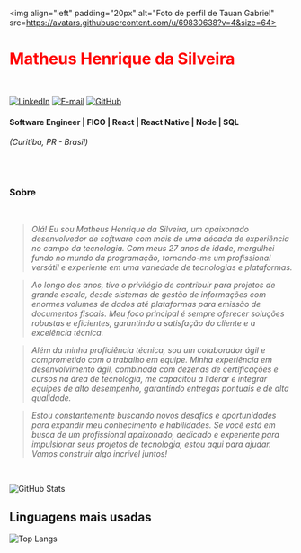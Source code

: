 <img align="left" padding="20px" alt="Foto de perfil de Tauan Gabriel" src=https://avatars.githubusercontent.com/u/69830638?v=4&size=64>
<h1> 
  <a href="https://www.linkedin.com/in//" style="color: #f00 !important; text-decoration: none; color: inherit;">
    <span>Matheus Henrique da Silveira</span>
  </a>
</h1>
<br>


[![LinkedIn](https://img.shields.io/badge/linkedin-%230077B5.svg?style=for-the-badge&logo=linkedin&logoColor=white)](https://www.linkedin.com/in/matheussilveiracwb/)
[![E-mail](https://img.shields.io/badge/-Email-0077B5?style=for-the-badge&logo=microsoft-outlook&logoColor=white)](mailto:matheus_henriquecwb@hotmail.com) 
[![GitHub](https://img.shields.io/badge/GitHub-0077B5?style=for-the-badge&logo=github&logoColor=white)](https://github.com/matheus160101)

#### Software Engineer | FICO | React | React Native | Node | SQL
<i>(Curitiba, PR - Brasil)</i>


<br />
<br />

###  Sobre
<i>
<br />

> Olá! Eu sou Matheus Henrique da Silveira, um apaixonado desenvolvedor de software com mais de uma década de experiência no campo da tecnologia. Com meus 27 anos de idade, mergulhei fundo no mundo da programação, tornando-me um profissional versátil e experiente em uma variedade de tecnologias e plataformas.

  
> Ao longo dos anos, tive o privilégio de contribuir para projetos de grande escala, desde sistemas de gestão de informações com enormes volumes de dados até plataformas para emissão de documentos fiscais. Meu foco principal é sempre oferecer soluções robustas e eficientes, garantindo a satisfação do cliente e a excelência técnica.
  
> Além da minha proficiência técnica, sou um colaborador ágil e comprometido com o trabalho em equipe. Minha experiência em desenvolvimento ágil, combinada com dezenas de certificações e cursos na área de tecnologia, me capacitou a liderar e integrar equipes de alto desempenho, garantindo entregas pontuais e de alta qualidade.
  
> Estou constantemente buscando novos desafios e oportunidades para expandir meu conhecimento e habilidades. Se você está em busca de um profissional apaixonado, dedicado e experiente para impulsionar seus projetos de tecnologia, estou aqui para ajudar. Vamos construir algo incrível juntos!
</i>


<br />

![GitHub Stats](https://github-readme-stats.vercel.app/api?username=matheus160101&theme=transparent&bg_color=000&border_color=30A3DC&show_icons=true&icon_color=30A3DC&title_color=E94D5F&text_color=FFF)
## Linguagens mais usadas
![Top Langs](https://github-readme-stats-git-masterrstaa-rickstaa.vercel.app/api/top-langs/?username=matheus160101&layout=compact&bg_color=000&border_color=30A3DC&title_color=E94D5F&text_color=FFF)